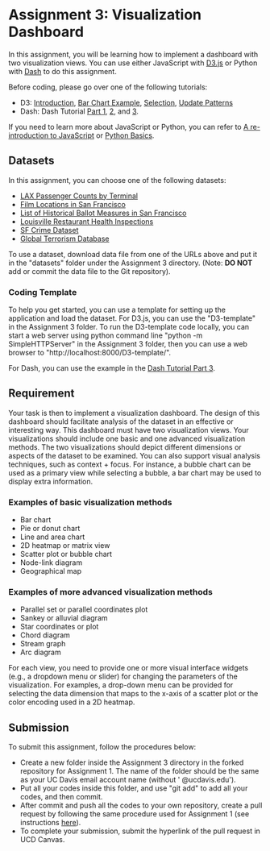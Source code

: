 # Assignment 3: Visualization Dashboard

In this assignment, you will be learning how to implement a dashboard with two visualization views. You can use either JavaScript with [D3.js](https://d3js.org) or Python with [Dash](https://dash.plot.ly/?_ga=2.191292847.426805754.1574706741-53947978.1573166595) to do this assignment. 

Before coding, please go over one of the following tutorials:
* D3: [Introduction](https://d3js.org/#introduction), [Bar Chart Example](http://bost.ocks.org/mike/bar/), [Selection](http://bost.ocks.org/mike/selection/), [Update Patterns](https://www.d3indepth.com/enterexit/)
* Dash: Dash Tutorial [Part 1](https://dash.plot.ly/installation), [2](https://dash.plot.ly/getting-started), and [3](https://dash.plot.ly/getting-started-part-2).

If you need to learn more about JavaScript or Python, you can refer to [A re-introduction to JavaScript](https://developer.mozilla.org/en-US/docs/Web/JavaScript/A_re-introduction_to_JavaScript) or [Python Basics](https://www.learnpython.org/).


## Datasets

In this assignment, you can choose one of the following datasets:

* [LAX Passenger Counts by Terminal](https://data.lacity.org/A-Prosperous-City/Los-Angeles-International-Airport-Passenger-Traffi/g3qu-7q2u)
* [Film Locations in San Francisco](https://data.sfgov.org/Culture-and-Recreation/Film-Locations-in-San-Francisco/yitu-d5am)
* [List of Historical Ballot Measures in San Francisco](https://data.sfgov.org/City-Management-and-Ethics/List-of-Historical-Ballot-Measures/xzie-ixjw)
* [Louisville Restaurant Health Inspections](https://data.louisvilleky.gov/dataset/restaurant-inspection-data)
* [SF Crime Dataset](https://www.kaggle.com/roshansharma/sanfranciso-crime-dataset)
* [Global Terrorism Database](https://www.kaggle.com/START-UMD/gtd)
  
To use a dataset, download data file from one of the URLs above and put it in the "datasets" folder under the Assignment 3 directory. (Note: __DO NOT__ add or commit the data file to the Git repository).


### Coding Template

To help you get started, you can use a template for setting up the application and load the dataset. For D3.js, you can use the "D3-template" in the Assignment 3 folder. 
To run the D3-template code locally, you can start a web server using python command line "python -m SimpleHTTPServer" in the Assignment 3 folder, then you can use a web browser to "http://localhost:8000/D3-template/".

For Dash, you can use the example in the [Dash Tutorial Part 3](https://dash.plot.ly/getting-started-part-2).

## Requirement

Your task is then to implement a visualization dashboard. The design of this dashboard should facilitate analysis of the dataset in an effective or interesting way. This dashboard must have two visualization views. Your visualizations should include one basic and one advanced visualization methods. The two visualizations should depict different dimensions or aspects of the dataset to be examined. You can also support visual analysis techniques, such as context + focus. For instance, a bubble chart can be used as a primary view while selecting a bubble, a bar chart may be used to display extra information.


### Examples of basic visualization methods
* Bar chart
* Pie or donut chart
* Line and area chart
* 2D heatmap or matrix view
* Scatter plot or bubble chart
* Node-link diagram
* Geographical map

### Examples of more advanced visualization methods
* Parallel set or parallel coordinates plot
* Sankey or alluvial diagram
* Star coordinates or plot
* Chord diagram
* Stream graph
* Arc diagram

For each view, you need to provide one or more visual interface widgets (e.g., a dropdown menu or slider) for changing the parameters of the visualization. For examples, a drop-down menu can be provided for selecting the data dimension that maps to the x-axis of a scatter plot or the color encoding used in a 2D heatmap.

## Submission
To submit this assignment, follow the procedures below:
* Create a new folder inside the Assignment 3 directory in the forked repository for Assignment 1. The name of the folder should be the same as your UC Davis email account name (without ' @ucdavis.edu'). 
* Put all your codes inside this folder, and use "git add" to add all your codes, and then commit.
* After commit and push all the codes to your own repository, create a pull request by following the same procedure used for Assignment 1 (see instructions [here](https://help.github.com/en/github/collaborating-with-issues-and-pull-requests/creating-a-pull-request-from-a-fork)). 
* To complete your submission, submit the hyperlink of the pull request in UCD Canvas. 
